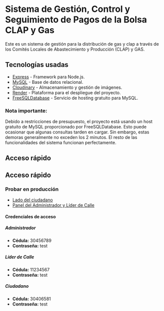 # Sistema de Gestión, Control y Seguimiento de Pagos de la Bolsa CLAP y Gas

Este es un sistema de gestión para la distribución de gas y clap a través de los Comités Locales de Abastecimiento y Producción (CLAP) y GAS.

## Tecnologías usadas

- [Express](https://expressjs.com/) - Framework para Node.js.
- [MySQL](https://www.mysql.com/) - Base de datos relacional.
- [Cloudinary](https://cloudinary.com/) - Almacenamiento y gestión de imágenes.
- [Render](https://render.com/) - Plataforma para el despliegue del proyecto.
- [FreeSQLDatabase](https://www.freesqldatabase.com/) - Servicio de hosting gratuito para MySQL.

### Nota importante:
Debido a restricciones de presupuesto, el proyecto está usando un host gratuito de MySQL proporcionado por FreeSQLDatabase. Esto puede ocasionar que algunas consultas tarden en cargar. Sin embargo, estas demoras generalmente no exceden los 2 minutos. El resto de las funcionalidades del sistema funcionan perfectamente.

## Acceso rápido

## Acceso rápido

### Probar en producción

- [Lado del ciudadano](https://sis3-clap-gas.onrender.com/)
- [Panel del Administrador y Líder de Calle](https://sis3-clap-gas.onrender.com/admin_panel)

#### Credenciales de acceso

##### Administrador
- **Cédula:** 30456789
- **Contraseña:** test

##### Líder de Calle
- **Cédula:** 11234567
- **Contraseña:** test

##### Ciudadano
- **Cédula:** 30406581
- **Contraseña:** test



